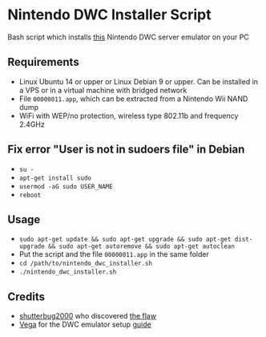 # Nintendo DWC Installer Script
Bash script which installs [this](https://github.com/Real96/dwc_network_server_emulator) Nintendo DWC server emulator on your PC

## Requirements
- Linux Ubuntu 14 or upper or Linux Debian 9 or upper. Can be installed in a VPS or in a virtual machine with bridged network
- File `00000011.app`, which can be extracted from a Nintendo Wii NAND dump
- WiFi with WEP/no protection, wireless type 802.11b and frequency 2.4GHz

## Fix error "User is not in sudoers file" in Debian
- `su -`
- `apt-get install sudo`
- `usermod -aG sudo USER_NAME`
- `reboot`

## Usage
- `sudo apt-get update && sudo apt-get upgrade && sudo apt-get dist-upgrade && sudo apt-get autoremove && sudo apt-get autoclean`
- Put the script and the file `00000011.app` in the same folder
- `cd /path/to/nintendo_dwc_installer.sh`
- `./nintendo_dwc_installer.sh`

## Credits
- [shutterbug2000](https://github.com/shutterbug2000) who discovered [the flaw](https://github.com/KaeruTeam/nds-constraint)
- [Vega](https://mariokartwii.com/member.php?action=profile&uid=1) for the DWC emulator setup [guide](https://mariokartwii.com/showthread.php?tid=885)
